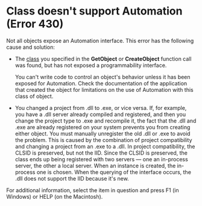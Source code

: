 
# Class doesn't support Automation (Error 430)

Not all objects expose an Automation interface. This error has the following cause and solution:



- The [class](b8bdf64f-5920-1ae9-16d0-b26d09524a30.md) you specified in the **GetObject** or **CreateObject** function call was found, but has not exposed a programmability interface.
    
    You can't write code to control an object's behavior unless it has been exposed for Automation. Check the documentation of the application that created the object for limitations on the use of Automation with this class of object.
    
- You changed a project from .dll to .exe, or vice versa. If, for example, you have a .dll server already compiled and registered, and then you change the project type to .exe and recompile it, the fact that the .dll and .exe are already registered on your system prevents you from creating either object. You must manually unregister the old .dll or .exe to avoid the problem. This is caused by the combination of project compatibility and changing a project from an .exe to a .dll. In project compatibility, the CLSID is preserved, but not the IID. Since the CLSID is preserved, the class ends up being registered with two servers — one an in-process server, the other a local server. When an instance is created, the in-process one is chosen. When the querying of the interface occurs, the .dll does not support the IID because it's new.
    

For additional information, select the item in question and press F1 (in Windows) or HELP (on the Macintosh).
